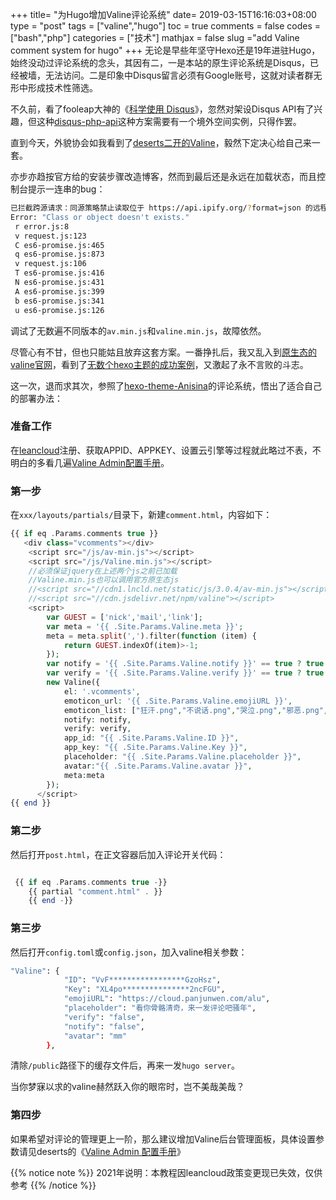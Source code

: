+++
title= "为Hugo增加Valine评论系统"
date= 2019-03-15T16:16:03+08:00
type = "post"
tags = ["valine","hugo"]
toc = true
comments = false
codes =["bash","php"]
categories = ["技术"]
mathjax = false
slug ="add Valine comment system for hugo"
+++
无论是早些年坚守Hexo还是19年进驻Hugo，始终没动过评论系统的念头，其因有二，一是本站的原生评论系统是Disqus，已经被墙，无法访问。二是印象中Disqus留言必须有Google账号，这就对读者群无形中形成技术性筛选。

不久前，看了fooleap大神的《[科学使用 Disqus](https://blog.fooleap.org/use-disqus-correctly.html)》，忽然对架设Disqus API有了兴趣，但这种[disqus-php-api](https://github.com/fooleap/disqus-php-api)这种方案需要有一个境外空间实例，只得作罢。

直到今天，外貌协会如我看到了[deserts二开的Valine](https://deserts.io/diy-a-comment-system/#leanapp)，毅然下定决心给自己来一套。
<!--more-->
亦步亦趋按官方给的安装步骤改造博客，然而到最后还是永远在加载状态，而且控制台提示一连串的bug：

```bash
已拦截跨源请求：同源策略禁止读取位于 https://api.ipify.org/?format=json 的远程资源。（原因：CORS 请求未能成功）。[详细了解]
Error: "Class or object doesn't exists."
 r error.js:8
 v request.js:123
 C es6-promise.js:465
 q es6-promise.js:873
 v request.js:106
 T es6-promise.js:416
 N es6-promise.js:431
 A es6-promise.js:399
 b es6-promise.js:341
 u es6-promise.js:126
```
调试了无数遍不同版本的`av.min.js`和`valine.min.js`，故障依然。

尽管心有不甘，但也只能姑且放弃这套方案。一番挣扎后，我又乱入到[原生态的valine官网](https://valine.js.org/quickstart.html)，看到了[无数个hexo主题的成功案例](https://valine.js.org/hexo.html)，又激起了永不言败的斗志。

这一次，退而求其次，参照了[hexo-theme-Anisina](https://github.com/Haojen/hexo-theme-Anisina)的评论系统，悟出了适合自己的部署办法：

### 准备工作

在[leancloud](https://leancloud.cn/)注册、获取APPID、APPKEY、设置云引擎等过程就此略过不表，不明白的多看几遍[Valine Admin配置手册](https://deserts.io/valine-admin-document/)。

### 第一步

在`xxx/layouts/partials/`目录下，新建`comment.html`，内容如下：

```php
{{ if eq .Params.comments true }}
   <div class="vcomments"></div>
    <script src="/js/av-min.js"></script>
    <script src="/js/Valine.min.js"></script>
    //必须保证jquery在上述两个js之前已加载
    //Valine.min.js也可以调用官方原生态js
    //<script src="//cdn1.lncld.net/static/js/3.0.4/av-min.js"></script>
    //<script src="//cdn.jsdelivr.net/npm/valine"></script>
    <script>
        var GUEST = ['nick','mail','link'];
        var meta = '{{ .Site.Params.Valine.meta }}';
        meta = meta.split(',').filter(function (item) {
            return GUEST.indexOf(item)>-1;
        });
        var notify = '{{ .Site.Params.Valine.notify }}' == true ? true : false;
        var verify = '{{ .Site.Params.Valine.verify }}' == true ? true : false;
        new Valine({
            el: '.vcomments',
            emoticon_url: '{{ .Site.Params.Valine.emojiURL }}',
            emoticon_list: ["狂汗.png","不说话.png","哭泣.png","邪恶.png","吐舌.png","无奈.png","内伤.png","脸红.png","得意.png","汗.png","喜极而泣.png","赞一个.png","吐血倒地.png","喷水.png","黑线.png","中刀.png","中指.png","害羞.png","惊喜.png","扇耳光.png","瞅你.png"],
            notify: notify,
            verify: verify,
            app_id: "{{ .Site.Params.Valine.ID }}",
            app_key: "{{ .Site.Params.Valine.Key }}",
            placeholder: "{{ .Site.Params.Valine.placeholder }}",
            avatar:"{{ .Site.Params.Valine.avatar }}",
            meta:meta
        });
      </script>
{{ end }}
```
### 第二步

然后打开`post.html`，在正文容器后加入评论开关代码：

```php

 {{ if eq .Params.comments true -}}
    {{ partial "comment.html" . }}
    {{ end -}}
```
### 第三步

然后打开`config.toml`或`config.json`，加入valine相关参数：

```bash
"Valine": {
            "ID": "VvF*****************GzoHsz",
            "Key": "XL4po***************2ncFGU",
            "emojiURL": "https://cloud.panjunwen.com/alu",
            "placeholder": "看你骨骼清奇，来一发评论吧骚年",
            "verify": "false",
            "notify": "false",
            "avatar": "mm"
        },
```

清除`/public`路径下的缓存文件后，再来一发`hugo server`。

当你梦寐以求的valine赫然跃入你的眼帘时，岂不美哉美哉？

### 第四步
如果希望对评论的管理更上一阶，那么建议增加Valine后台管理面板，具体设置参数请见deserts的《[Valine Admin 配置手册](https://deserts.io/valine-admin-document/)》

{{% notice note %}}
2021年说明：本教程因leancloud政策变更现已失效，仅供参考
{{% /notice %}}